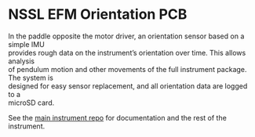 # NSSL EFM Orientation PCB

In the paddle opposite the motor driver, an orientation sensor based on a simple IMU  
provides rough data on the instrument’s orientation over time. This allows analysis  
of pendulum motion and other movements of the full instrument package. The system is  
designed for easy sensor replacement, and all orientation data are logged to a  
microSD card.

See the [main instrument repo](https://github.com/LeemanGeophysicalLLC/NSSL_EFM_Instrument)
for documentation and the rest of the instrument.
